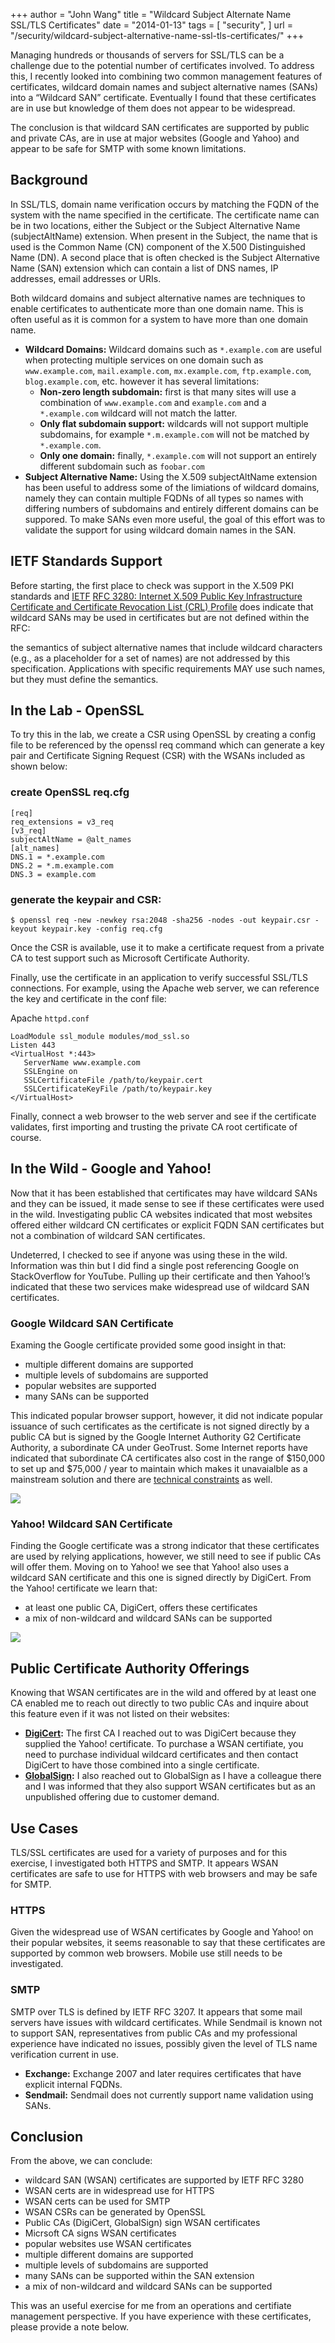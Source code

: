 +++
author = "John Wang"
title = "Wildcard Subject Alternate Name SSL/TLS Certificates"
date = "2014-01-13"
tags = [
    "security",
]
url = "/security/wildcard-subject-alternative-name-ssl-tls-certificates/"
+++

Managing hundreds or thousands of servers for SSL/TLS can be a challenge due to the potential number of certificates involved. To address this, I recently looked into combining two common management features of certificates, wildcard domain names and subject alternative names (SANs) into a “Wildcard SAN” certificate. Eventually I found that these certificates are in use but knowledge of them does not appear to be widespread.

The conclusion is that wildcard SAN certificates are supported by public and private CAs, are in use at major websites (Google and Yahoo) and appear to be safe for SMTP with some known limitations.

<!--more-->

## Background

In SSL/TLS, domain name verification occurs by matching the FQDN of the system with the name specified in the certificate. The certificate name can be in two locations, either the Subject or the Subject Alternative Name (subjectAltName) extension. When present in the Subject, the name that is used is the Common Name (CN) component of the X.500 Distinguished Name (DN). A second place that is often checked is the Subject Alternative Name (SAN) extension which can contain a list of DNS names, IP addresses, email addresses or URIs.

Both wildcard domains and subject alternative names are techniques to enable certificates to authenticate more than one domain name. This is often useful as it is common for a system to have more than one domain name.

* **Wildcard Domains:** Wildcard domains such as `*.example.com` are useful when protecting multiple services on one domain such as `www.example.com`, `mail.example.com`, `mx.example.com`, `ftp.example.com`, `blog.example.com`, etc. however it has several limitations:
    * **Non-zero length subdomain:** first is that many sites will use a combination of `www.example.com` and `example.com` and a `*.example.com` wildcard will not match the latter.
    * **Only flat subdomain support:** wildcards will not support multiple subdomains, for example `*.m.example.com` will not be matched by `*.example.com`.
    * **Only one domain:** finally, `*.example.com` will not support an entirely different subdomain such as `foobar.com`
* **Subject Alternative Name:** Using the X.509 subjectAltName extension has been useful to address some of the limiations of wildcard domains, namely they can contain multiple FQDNs of all types so names with differing numbers of subdomains and entirely different domains can be suppored. To make SANs even more useful, the goal of this effort was to validate the support for using wildcard domain names in the SAN.

## IETF Standards Support

Before starting, the first place to check was support in the X.509 PKI standards and [IETF](https://www.ietf.org/) [RFC 3280: Internet X.509 Public Key Infrastructure Certificate and Certificate Revocation List (CRL) Profile](https://tools.ietf.org/search/rfc3280#section-4.2.1.7) does indicate that wildcard SANs may be used in certificates but are not defined within the RFC:

the semantics of subject alternative names that include wildcard characters (e.g., as a placeholder for a set of names) are not addressed by this specification. Applications with specific requirements MAY use such names, but they must define the semantics.

## In the Lab - OpenSSL

To try this in the lab, we create a CSR using OpenSSL by creating a config file to be referenced by the openssl req command which can generate a key pair and Certificate Signing Request (CSR) with the WSANs included as shown below:

### create OpenSSL req.cfg

```
[req]
req_extensions = v3_req
[v3_req]
subjectAltName = @alt_names
[alt_names]
DNS.1 = *.example.com
DNS.2 = *.m.example.com
DNS.3 = example.com
```

### generate the keypair and CSR:

```
$ openssl req -new -newkey rsa:2048 -sha256 -nodes -out keypair.csr -keyout keypair.key -config req.cfg
```

Once the CSR is available, use it to make a certificate request from a private CA to test support such as Microsoft Certificate Authority.

Finally, use the certificate in an application to verify successful SSL/TLS connections. For example, using the Apache web server, we can reference the key and certificate in the conf file:

Apache `httpd.conf`

```
LoadModule ssl_module modules/mod_ssl.so
Listen 443
<VirtualHost *:443>
   ServerName www.example.com
   SSLEngine on
   SSLCertificateFile /path/to/keypair.cert
   SSLCertificateKeyFile /path/to/keypair.key
</VirtualHost>
```

Finally, connect a web browser to the web server and see if the certificate validates, first importing and trusting the private CA root certificate of course.

## In the Wild - Google and Yahoo!

Now that it has been established that certificates may have wildcard SANs and they can be issued, it made sense to see if these certificates were used in the wild. Investigating public CA websites indicated that most websites offered either wildcard CN certificates or explicit FQDN SAN certificates but not a combination of wildcard SAN certificates.

Undeterred, I checked to see if anyone was using these in the wild. Information was thin but I did find a single post referencing Google on StackOverflow for YouTube. Pulling up their certificate and then Yahoo!’s indicated that these two services make widespread use of wildcard SAN certificates.

### Google Wildcard SAN Certificate

Examing the Google certificate provided some good insight in that:

* multiple different domains are supported
* multiple levels of subdomains are supported
* popular websites are supported
* many SANs can be supported

This indicated popular browser support, however, it did not indicate popular issuance of such certificates as the certificate is not signed directly by a public CA but is signed by the Google Internet Authority G2 Certificate Authority, a subordinate CA under GeoTrust. Some Internet reports have indicated that subordinate CA certificates also cost in the range of $150,000 to set up and $75,000 / year to maintain which makes it unavaialble as a mainstream solution and there are [technical constraints](https://blog.mozilla.org/security/2013/02/15/announcing-version-2-1-of-mozilla-ca-certificate-policy/) as well.

![](../article_2014-01-13_wildcard-subject-alternate-name-ssl-tls-certificates_google.png)

### Yahoo! Wildcard SAN Certificate

Finding the Google certificate was a strong indicator that these certificates are used by relying applications, however, we still need to see if public CAs will offer them. Moving on to Yahoo! we see that Yahoo! also uses a wildcard SAN certificate and this one is signed directly by DigiCert. From the Yahoo! certificate we learn that:

* at least one public CA, DigiCert, offers these certificates
* a mix of non-wildcard and wildcard SANs can be supported

![](../article_2014-01-13_wildcard-subject-alternate-name-ssl-tls-certificates_yahoo.png)

## Public Certificate Authority Offerings

Knowing that WSAN certificates are in the wild and offered by at least one CA enabled me to reach out directly to two public CAs and inquire about this feature even if it was not listed on their websites:

* **[DigiCert](https://www.digicert.com/):** The first CA I reached out to was DigiCert because they supplied the Yahoo! certificate. To purchase a WSAN certifiate, you need to purchase individual wildcard certificates and then contact DigiCert to have those combined into a single certificate.
* **[GlobalSign](https://www.globalsign.com/en):** I also reached out to GlobalSign as I have a colleague there and I was informed that they also support WSAN certificates but as an unpublished offering due to customer demand.

## Use Cases

TLS/SSL certificates are used for a variety of purposes and for this exercise, I investigated both HTTPS and SMTP. It appears WSAN certificates are safe to use for HTTPS with web browsers and may be safe for SMTP.

### HTTPS

Given the widespread use of WSAN certificates by Google and Yahoo! on their popular websites, it seems reasonable to say that these certificates are supported by common web browsers. Mobile use still needs to be investigated.

### SMTP

SMTP over TLS is defined by IETF RFC 3207. It appears that some mail servers have issues with wildcard certificates. While Sendmail is known not to support SAN, representatives from public CAs and my professional experience have indicated no issues, possibly given the level of TLS name verification current in use.

* **Exchange:** Exchange 2007 and later requires certificates that have explicit internal FQDNs.
* **Sendmail:** Sendmail does not currently support name validation using SANs.

## Conclusion

From the above, we can conclude:

* wildcard SAN (WSAN) certificates are supported by IETF RFC 3280
* WSAN certs are in widespread use for HTTPS
* WSAN certs can be used for SMTP
* WSAN CSRs can be generated by OpenSSL
* Public CAs (DigiCert, GlobalSign) sign WSAN certificates
* Micrsoft CA signs WSAN certificates
* popular websites use WSAN certificates
* multiple different domains are supported
* multiple levels of subdomains are supported
* many SANs can be supported within the SAN extension
* a mix of non-wildcard and wildcard SANs can be supported

This was an useful exercise for me from an operations and certifiate management perspective. If you have experience with these certificates, please provide a note below.